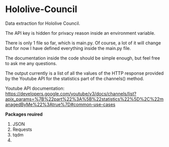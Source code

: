 # Hololive-Council
Data extraction for Hololive Council. 

The API key is hidden for privacy reason inside an environment variable.

There is only 1 file so far, which is main.py.  Of course, a lot of it will change but for now I have defined everything inside the main.py file. 

The documentation inside the code should be simple enough, but feel free to ask me any questions.

The output currently is a list of all the values of the HTTP response provided by the Youtube API for the statistics part of the channels() method.


Youtube API documentation: https://developers.google.com/youtube/v3/docs/channels/list?apix_params=%7B%22part%22%3A%5B%22statistics%22%5D%2C%22managedByMe%22%3Atrue%7D#common-use-cases


**Packages reuired**
1. JSON
2. Requests
3. tqdm
4. 
